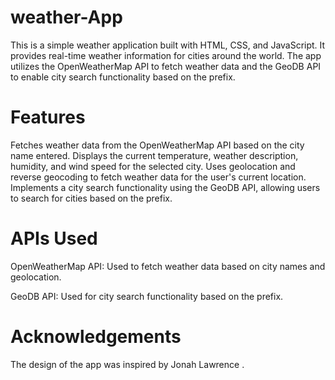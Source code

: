 # weather-App
This is a simple weather application built with HTML, CSS, and JavaScript. It provides real-time weather information for cities around the world. The app utilizes the OpenWeatherMap API to fetch weather data and the GeoDB API to enable city search functionality based on the prefix.

# Features
Fetches weather data from the OpenWeatherMap API based on the city name entered.
Displays the current temperature, weather description, humidity, and wind speed for the selected city.
Uses geolocation and reverse geocoding to fetch weather data for the user's current location.
Implements a city search functionality using the GeoDB API, allowing users to search for cities based on the prefix.

# APIs Used
OpenWeatherMap API: Used to fetch weather data based on city names and geolocation.

GeoDB API: Used for city search functionality based on the prefix.
# Acknowledgements
The design of the app was inspired by Jonah Lawrence .

